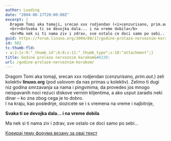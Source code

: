 ```yaml
---
author: Loading
date: "2004-08-17T20:00:00Z"
excerpt: |
  Dragom Tomi aka tomaji, srecan xxx rodjendan (<i>cenzurisano, prim.aut.</i>) zeli kolektiv <b>linuxo.org</b> (pod uslovom da nas primas u kolektiv). Zelimo ti dugi niz godina smrzavanja sa nama i pingvinima, da provedes jos mnogo neispavanih noci rezuci diskove vernim klijentima, a ako usput zaradis neki dinar - ko zna zbog cega je to dobro.<br> I na kraju, kao poslednje, slozicete se i s vremena na vreme i najbitnije,
  <br><b>Svaka ti se devojka dala... i na vreme dobila</b>
  <br>Ma nek si ti nama ziv i zdrav, sve ostalo ce doci samo po sebi...
guid: https://forum.linuxo.org/2004/08/17/godine-prolaze-nervoznim-korakom/
id: 502
tc-thumb-fld:
- a:2:{s:9:"_thumb_id";b:0;s:11:"_thumb_type";s:10:"attachment";}
title: Godine prolaze nervoznim korakom&#8230;
url: /godine-prolaze-nervoznim-korakom/
---
```

Dragom Tomi aka tomaji, srecan xxx rodjendan (_cenzurisano, prim.aut._) zeli kolektiv **linuxo.org** (pod uslovom da nas primas u kolektiv). Zelimo ti dugi niz godina smrzavanja sa nama i pingvinima, da provedes jos mnogo neispavanih noci rezuci diskove vernim klijentima, a ako usput zaradis neki dinar &#8211; ko zna zbog cega je to dobro.  
I na kraju, kao poslednje, slozicete se i s vremena na vreme i najbitnije,  
  
**Svaka ti se devojka dala&#8230; i na vreme dobila**  
  
Ma nek si ti nama ziv i zdrav, sve ostalo ce doci samo po sebi&#8230;<!--break-->

[Креирај тему форума везану за овај текст](https://linuxo.org/nova-tema-na-forumu/?se_pid=502)